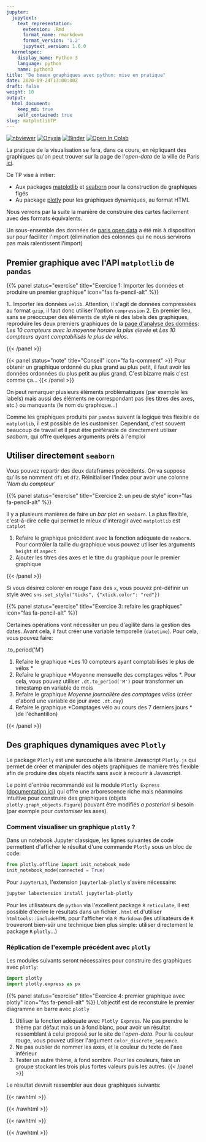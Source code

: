 ```yaml
---
jupyter:
  jupytext:
    text_representation:
      extension: .Rmd
      format_name: rmarkdown
      format_version: '1.2'
      jupytext_version: 1.6.0
  kernelspec:
    display_name: Python 3
    language: python
    name: python3
title: "De beaux graphiques avec python: mise en pratique"
date: 2020-09-24T13:00:00Z
draft: false
weight: 10
output: 
  html_document:
    keep_md: true
    self_contained: true
slug: matplotlibTP
---
```







<a href="https://github.com/linogaliana/python-datascientist/blob/master/content/visualisation/notebooks/tp5.ipynb" class="github"><i class="fab fa-github"></i></a>
[![nbviewer](https://img.shields.io/badge/visualize-nbviewer-blue)](https://nbviewer.jupyter.org/github/linogaliana/python-datascientist/blob/master/content/visualisation/notebooks/tp5.ipynb)
[![Onyxia](https://img.shields.io/badge/launch-onyxia-brightgreen)](https://spyrales.sspcloud.fr/my-lab/catalogue/inseefrlab-datascience/jupyter/deploiement)
[![Binder](https://mybinder.org/badge_logo.svg)](https://mybinder.org/v2/gh/linogaliana/python-datascientist/master?filepath=content/visualisation/notebooks/tp5.ipynb)
[![Open In Colab](https://colab.research.google.com/assets/colab-badge.svg)](http://colab.research.google.com/github/linogaliana/python-datascientist/blob/master/content/visualisation/notebooks/tp5.ipynb)


La pratique de la visualisation se fera, dans ce cours, en répliquant des graphiques qu'on peut trouver sur
la page de l'*open-data* de la ville de Paris 
[ici](https://opendata.paris.fr/explore/dataset/comptage-velo-donnees-compteurs/information/?disjunctive.id_compteur&disjunctive.nom_compteur&disjunctive.id&disjunctive.name).

Ce TP vise à initier:

* Aux packages [matplotlib](https://matplotlib.org/) et
[seaborn](https://seaborn.pydata.org/) pour la construction de graphiques figés
* Au package [plotly](https://plotly.com/python/) pour les graphiques 
dynamiques, au format HTML

Nous verrons par la suite la manière de construire des cartes facilement avec
des formats équivalents.

Un sous-ensemble des données de [paris open data](https://opendata.paris.fr/explore/dataset/comptage-velo-donnees-compteurs/information/?disjunctive.id_compteur&disjunctive.nom_compteur&disjunctive.id&disjunctive.name) a été mis à disposition
sur <a href="https://github.com/linogaliana/python-datascientist/blob/master/data/bike.csv" class="github"><i class="fab fa-github"></i></a> pour faciliter l'import (élimination des colonnes
qui ne nous servirons pas mais ralentissent l'import)



## Premier graphique avec l'API `matplotlib` de `pandas`

{{% panel status="exercise" title="Exercice 1: Importer les données et produire un premier graphique"
icon="fas fa-pencil-alt" %}}

1.. Importer les données `velib`. Attention, il s'agit de données
compressées au format `gzip`, il faut donc utiliser l'option `compression`
2. En premier lieu, sans se préoccuper des éléments de style ni des labels des
graphiques, reproduire les deux premiers graphiques de la
[page d'analyse des données](https://opendata.paris.fr/explore/dataset/comptage-velo-donnees-compteurs/dataviz/?disjunctive.id_compteur&disjunctive.nom_compteur&disjunctive.id&disjunctive.name):
*Les 10 compteurs avec la moyenne horaire la plus élevée* et *Les 10 compteurs ayant comptabilisés le plus de vélos*.

{{< /panel >}}

{{< panel status="note" title="Conseil" icon="fa fa-comment" >}}
Pour obtenir un graphique ordonné du plus grand au plus petit, il faut avoir les données ordonnées du plus petit au
plus grand. C'est bizarre mais c'est comme ça...
{{< /panel >}}









On peut remarquer plusieurs éléments problématiques (par exemple les labels) mais
aussi des éléments ne correspondant pas (les titres des axes, etc.) ou 
manquants (le nom du graphique...)

Comme les graphiques produits par `pandas` suivent la logique très flexible
de `matplotlib`, il est possible de les customiser. Cependant, c'est
souvent beaucoup de travail et il peut être préférable de directement
utiliser *seaborn*, qui offre quelques arguments prêts à l'emploi


## Utiliser directement `seaborn`

Vous pouvez repartir des deux dataframes précédents. On va suppose qu'ils se
nomment `df1` et `df2`. Réinitialiser l'index pour avoir une colonne 
*'Nom du compteur'*



{{% panel status="exercise" title="Exercice 2: un peu de style"
icon="fas fa-pencil-alt" %}}

Il y a plusieurs manières de faire un *bar* plot en `seaborn`. La plus flexible,
c'est-à-dire celle qui permet le mieux d'interagir avec `matplotlib` est
`catplot`
 
1. Refaire le graphique précédent avec la fonction adéquate de `seaborn`. Pour
contrôler la taille du graphique vous pouvez utiliser les arguments `height` et
`aspect`
2. Ajouter les titres des axes et le titre du graphique pour le premier graphique

{{< /panel >}}






Si vous désirez colorer en rouge l'axe des `x`, vous pouvez pré-définir un
style avec `sns.set_style("ticks", {"xtick.color": "red"})`




{{% panel status="exercise" title="Exercice 3: refaire les graphiques"
icon="fas fa-pencil-alt" %}}

Certaines opérations vont nécessiter un peu d'agilité dans la gestion des dates.
Avant cela, il faut créer une variable temporelle (`datetime`). Pour cela, vous
pouvez faire:


.to_period('M')

1. Refaire le graphique *Les 10 compteurs ayant comptabilisés le plus de vélos *
2. Refaire le graphique *Moyenne mensuelle des comptages vélos *. Pour cela,
vous pouvez utiliser `.dt.to_period('M')` pour transformer un timestamp 
en variable de mois
3. Refaire le graphique *Moyenne journalière des comptages vélos* (créer d'abord
une variable de jour avec `.dt.day`)
4. Refaire le graphique *Comptages vélo au cours des 7 derniers jours * (de l'échantillon)

{{< /panel >}}












## Des graphiques dynamiques avec `Plotly`

Le package `Plotly` est une surcouche à la librairie Javascript 
`Plotly.js` qui permet de créer et manipuler des objets graphiques de manière
très flexible afin de produire des objets réactifs sans avoir à recourir
à Javascript.

Le point d'entrée recommandé est le module `Plotly Express`
([documentation ici](https://plotly.com/python/plotly-express/)) qui offre une arborescence
riche mais néanmoins intuitive pour construire des graphiques
(objets `plotly.graph_objects.Figure`) pouvant être modifiés *a posteriori*
si besoin (par exemple pour *customiser* les axes). 

### Comment visualiser un graphique `plotly` ?

Dans un notebook Jupyter classique, les lignes suivantes de code permettent
d'afficher le résultat d'une commande `Plotly` sous un bloc de code: 


```python
from plotly.offline import init_notebook_mode
init_notebook_mode(connected = True)
```

Pour `JupyterLab`, l'extension `jupyterlab-plotly` s'avère nécessaire:


```python
jupyter labextension install jupyterlab-plotly
```

Pour les utilisateurs de `python` via l'excellent package `R` `reticulate`, il
est possible d'écrire le résultats dans un fichier `.html` et d'utiliser
`htmltools::includeHTML` pour l'afficher via `R Markdown` (les utilisateurs
de `R` trouveront bien-sûr une technique bien plus simple: utiliser
directement le package `R` `plotly`...)


### Réplication de l'exemple précédent avec `plotly`

Les modules suivants seront nécessaires pour construire des graphiques
avec `plotly`:


```python
import plotly
import plotly.express as px
```


{{% panel status="exercise" title="Exercice 4: premier graphique avec plotly"
icon="fas fa-pencil-alt" %}}
L'objectif est de reconstuire le premier diagramme en barre avec `plotly`

1. Utiliser la fonction adéquate avec `Plotly Express`. Ne pas prendre le
thème par défaut mais un à fond blanc, pour avoir un résultat ressemblant
à celui proposé sur le site de l'*open-data*. Pour la couleur rouge,
vous pouvez utiliser l'argument `color_discrete_sequence`. 
2. Ne pas oublier de nommer les axes, et la couleur du texte de l'axe inférieur
3. Tester un autre thème, à fond sombre. Pour les couleurs, faire un 
groupe stockant les trois plus fortes valeurs puis les autres.
{{< /panel >}}








Le résultat devrait ressembler aux deux graphiques suivants:

{{< rawhtml >}}
<script src="https://cdn.plot.ly/plotly-latest.min.js"></script> 

{{< /rawhtml >}}

{{< rawhtml >}}
<script src="https://cdn.plot.ly/plotly-latest.min.js"></script> 

{{< /rawhtml >}}
